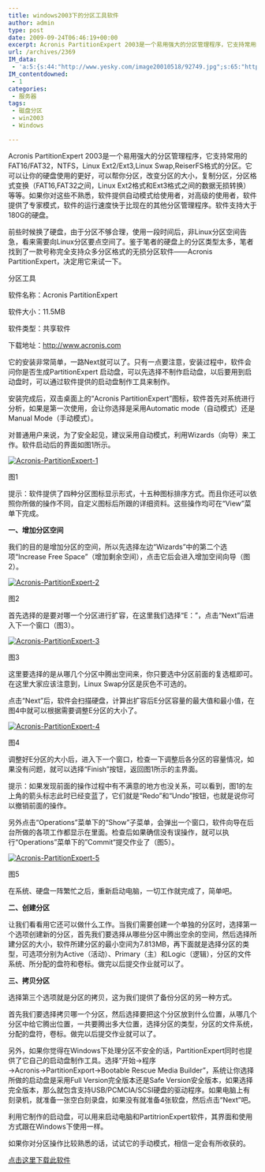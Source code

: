```yaml
---
title: windows2003下的分区工具软件
author: admin
type: post
date: 2009-09-24T06:46:19+00:00
excerpt: Acronis PartitionExpert 2003是一个易用强大的分区管理程序，它支持常用的FAT16/FAT32，NTFS，Linux Ext2/Ext3,Linux Swap,ReiserFS格式的分区。它可以让你的硬盘使用的更好，可以帮你分区，改变分区的大小，复制分区，分区格式变换（FAT16,FAT32之间，Linux Ext2格式和Ext3格式之间的数据无损转换）等等。如果你对这些不熟悉，软件提供自动模式给使用者，对高级的使用者，软件提供了专家模式，软件的运行速度快于比现在的其他分区管理程序。软件支持大于180G的硬盘。
url: /archives/2369
IM_data:
 - 'a:5:{s:44:"http://www.yesky.com/image20010518/92749.jpg";s:65:"http://blog.haohtml.com/wp-content/uploads/2009/09/f2ca_92749.jpg";s:44:"http://www.yesky.com/image20010518/92750.jpg";s:65:"http://blog.haohtml.com/wp-content/uploads/2009/09/7ed2_92750.jpg";s:44:"http://www.yesky.com/image20010518/92751.jpg";s:65:"http://blog.haohtml.com/wp-content/uploads/2009/09/c7f8_92751.jpg";s:44:"http://www.yesky.com/image20010518/92752.jpg";s:65:"http://blog.haohtml.com/wp-content/uploads/2009/09/ad02_92752.jpg";s:44:"http://www.yesky.com/image20010518/92754.jpg";s:65:"http://blog.haohtml.com/wp-content/uploads/2009/09/f65b_92754.jpg";}'
IM_contentdowned:
 - 1
categories:
 - 服务器
tags:
 - 磁盘分区
 - win2003
 - Windows

---
```

Acronis PartitionExpert 2003是一个易用强大的分区管理程序，它支持常用的FAT16/FAT32，NTFS，Linux Ext2/Ext3,Linux Swap,ReiserFS格式的分区。它可以让你的硬盘使用的更好，可以帮你分区，改变分区的大小，复制分区，分区格式变换（FAT16,FAT32之间，Linux Ext2格式和Ext3格式之间的数据无损转换）等等。如果你对这些不熟悉，软件提供自动模式给使用者，对高级的使用者，软件提供了专家模式，软件的运行速度快于比现在的其他分区管理程序。软件支持大于180G的硬盘。

前些时候换了硬盘，由于分区不够合理，使用一段时间后，非Linux分区空间告急，看来需要向Linux分区要点空间了。鉴于笔者的硬盘上的分区类型太多，笔者找到了一款号称完全支持众多分区格式的无损分区软件——Acronis PartitionExpert，决定用它来试一下。

分区工具

软件名称：Acronis PartitionExpert

软件大小：11.5MB

软件类型：共享软件

下载地址：http://www.acronis.com

它的安装非常简单，一路Next就可以了。只有一点要注意，安装过程中，软件会问你是否生成PartitionExpert 启动盘，可以先选择不制作启动盘，以后要用到启动盘时，可以通过软件提供的启动盘制作工具来制作。

安装完成后，双击桌面上的“Acronis PartitionExpert”图标，软件首先对系统进行分析，如果是第一次使用，会让你选择是采用Automatic mode（自动模式）还是Manual Mode（手动模式）。

对普通用户来说，为了安全起见，建议采用自动模式，利用Wizards（向导）来工作。软件启动后的界面如图1所示。

[![Acronis-PartitionExpert-1](/wp-content/uploads/2009/09/Acronis-PartitionExpert-1.jpg)](/index.php/archives/2369/acronis-partitionexpert-1)

图1

提示：软件提供了四种分区图标显示形式，十五种图标排序方式。而且你还可以依照你所做的操作不同，自定义图标后所跟的详细资料。这些操作均可在“View”菜单下完成。

**一、增加分区空间**

我们的目的是增加分区的空间，所以先选择左边“Wizards”中的第二个选项“Increase Free Space”（增加剩余空间），点击它后会进入增加空间向导（图2）。

[![Acronis-PartitionExpert-2](/wp-content/uploads/2009/09/Acronis-PartitionExpert-2.jpg)](/index.php/archives/2369/acronis-partitionexpert-2)

图2

首先选择的是要对哪一个分区进行扩容，在这里我们选择“E：”，点击“Next”后进入下一个窗口（图3）。

[![Acronis-PartitionExpert-3](/wp-content/uploads/2009/09/Acronis-PartitionExpert-3.jpg)](/index.php/archives/2369/acronis-partitionexpert-3)

图3

这里要选择的是从哪几个分区中腾出空间来，你只要选中分区前面的复选框即可。在这里大家应该注意到，Linux Swap分区是灰色不可选的。

点击“Next”后，软件会扫描硬盘，计算出扩容后E分区容量的最大值和最小值，在图4中就可以根据需要调整E分区的大小了。

[![Acronis-PartitionExpert-4](/wp-content/uploads/2009/09/Acronis-PartitionExpert-4.jpg)](/index.php/archives/2369/acronis-partitionexpert-4)

图4

调整好E分区的大小后，进入下一个窗口，检查一下调整后各分区的容量情况，如果没有问题，就可以选择“Finish”按钮，返回图1所示的主界面。

提示：如果发现前面的操作过程中有不满意的地方也没关系，可以看到，图1的左上角的箭头标志此时已经变蓝了，它们就是“Redo”和“Undo”按钮，也就是说你可以撤销前面的操作。

另外点击“Operations”菜单下的“Show”子菜单，会弹出一个窗口，软件向导在后台所做的各项工作都显示在里面。检查后如果确信没有误操作，就可以执行“Operations”菜单下的”Commit“提交作业了（图5）。

[![Acronis-PartitionExpert-5](/wp-content/uploads/2009/09/Acronis-PartitionExpert-5.jpg)](/index.php/archives/2369/acronis-partitionexpert-5)

图5

在系统、硬盘一阵繁忙之后，重新启动电脑，一切工作就完成了，简单吧。

**二、创建分区**

让我们看看用它还可以做什么工作。当我们需要创建一个单独的分区时，选择第一个选项创建新的分区，首先我们要选择从哪些分区中腾出空余的空间，然后选择所建分区的大小，软件所建分区的最小空间为7.813MB，再下面就是选择分区的类型，可选项分别为Active（活动）、Primary（主）和Logic（逻辑），分区的文件系统、所分配的盘符和卷标。做完以后提交作业就可以了。

**三、拷贝分区**

选择第三个选项就是分区的拷贝，这为我们提供了备份分区的另一种方式。

首先我们要选择拷贝哪一个分区，然后选择要把这个分区放到什么位置，从哪几个分区中给它腾出位置，一共要腾出多大位置，选择分区的类型，分区的文件系统，分配的盘符，卷标。做完以后提交作业就可以了。

另外，如果你觉得在Windows下处理分区不安全的话，PartitionExpert同时也提供了它自己的启动盘制作工具。选择“开始→程序→Acronis→PartitionExport→Bootable Rescue Media Builder”，系统让你选择所做的启动盘是采用Full Version完全版本还是Safe Version安全版本，如果选择完全版本，那么就包含支持USB/PCMCIA/SCSI硬盘的驱动程序。如果电脑上有刻录机，就准备一张空白刻录盘，如果没有就准备4张软盘，然后点击“Next”吧。

利用它制作的启动盘，可以用来启动电脑和PartitrionExpert软件，其界面和使用方式跟在Windows下使用一样。

如果你对分区操作比较熟悉的话，试试它的手动模式，相信一定会有所收获的。

[点击这里下载此软件](/attachments/month_0909/partitionexpert2003.rar "PartitionExpert")